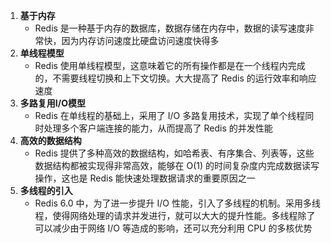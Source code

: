 
1. **基于内存**
	- Redis 是一种基于内存的数据库，数据存储在内存中，数据的读写速度非常快，因为内存访问速度比硬盘访问速度快得多
2. **单线程模型**
	- Redis 使用单线程模型，这意味着它的所有操作都是在一个线程内完成的，不需要线程切换和上下文切换。大大提高了 Redis 的运行效率和响应速度
3. **多路复用I/O模型**
	- Redis 在单线程的基础上，采用了 I/O 多路复用技术，实现了单个线程同时处理多个客户端连接的能力，从而提高了 Redis 的并发性能
4. **高效的数据结构**
	- Redis 提供了多种高效的数据结构，如哈希表、有序集合、列表等，这些数据结构都被实现得非常高效，能够在 O(1) 的时间复杂度内完成数据读写操作，这也是 Redis 能快速处理数据请求的重要原因之一
5. **多线程的引入**
	- Redis 6.0 中，为了进一步提升 I/O 性能，引入了多线程的机制。采用多线程，使得网络处理的请求并发进行，就可以大大的提升性能。多线程除了可以减少由于网络 I/O 等造成的影响，还可以充分利用 CPU 的多核优势